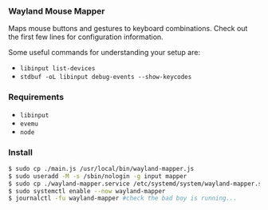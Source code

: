 ### Wayland Mouse Mapper

Maps mouse buttons and gestures to keyboard combinations. Check out the first few lines for configuration information.

Some useful commands for understanding your setup are:

- `libinput list-devices`
- `stdbuf -oL libinput debug-events --show-keycodes`

### Requirements

- `libinput`
- `evemu`
- `node`

### Install

```bash
$ sudo cp ./main.js /usr/local/bin/wayland-mapper.js
$ sudo useradd -M -s /sbin/nologin -g input mapper
$ sudo cp ./wayland-mapper.service /etc/systemd/system/wayland-mapper.service
$ sudo systemctl enable --now wayland-mapper
$ journalctl -fu wayland-mapper #check the bad boy is running...
```
